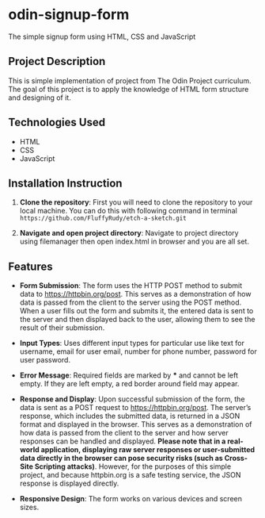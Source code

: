 # odin-signup-form
The simple signup form using HTML, CSS and JavaScript

## Project Description
This is simple implementation of project from The Odin Project curriculum. The goal of this project is to apply the knowledge of HTML form structure and designing of it.

## Technologies Used
 - HTML
 - CSS
 - JavaScript

## Installation Instruction
1. **Clone the repository**: First you will need to clone the repository to your local machine. You can do this with following command in terminal
```https://github.com/FluffyRudy/etch-a-sketch.git```

2. **Navigate and open project directory**: Navigate to project directory using filemanager then open index.html in browser and you are all set.

## Features
 - **Form Submission**: The form uses the HTTP POST method to submit data to https://httpbin.org/post. This serves as a demonstration of how data is passed from the client to the server using the POST method. When a user fills out the form and submits it, the entered data is sent to the server and then displayed back to the user, allowing them to see the result of their submission. 

 - **Input Types**: Uses different input types for particular use like text for username, email for user email, number for phone number, password for user password.

 - **Error Message**: Required fields are marked by __*__ and cannot be left empty. If they are left empty, a red border around field may appear.

 - **Response and Display**: Upon successful submission of the form, the data is sent as a POST request to https://httpbin.org/post. The server’s response, which includes the submitted data, is returned in a JSON format and displayed in the browser. This serves as a demonstration of how data is passed from the client to the server and how server responses can be handled and displayed. **Please note that in a real-world application, displaying raw server responses or user-submitted data directly in the browser can pose security risks (such as Cross-Site Scripting attacks)**. However, for the purposes of this simple project, and because httpbin.org is a safe testing service, the JSON response is displayed directly.

 - **Responsive Design**: The form works on various devices and screen sizes.